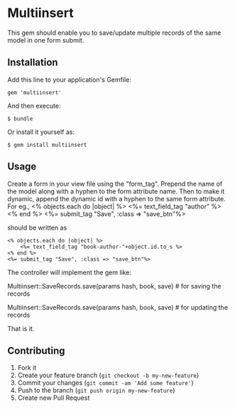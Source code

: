 # Multiinsert

This gem should enable you to save/update multiple records of the same model in one form submit.

## Installation

Add this line to your application's Gemfile:

    gem 'multiinsert'

And then execute:

    $ bundle

Or install it yourself as:

    $ gem install multiinsert

## Usage

Create a form in your view file using the "form_tag". 
Prepend the name of the model along with a hyphen to the form attribute name. 
Then to make it dynamic, append the dynamic id with a hyphen to the same form attribute. For eg., 
    <% objects.each do |object| %>
        <%= text_field_tag "author" %> 
    <% end %>
    <%= submit_tag "Save", :class => "save_btn"%>
    
should be written as   
    
    <% objects.each do |object| %>
        <%= text_field_tag "book-author-"+object.id.to_s %>
    <% end %>
    <%= submit_tag "Save", :class => "save_btn"%>
    
The controller will implement the gem like:

Multiinsert::SaveRecords.save(params hash, book, save) # for saving the records

Multiinsert::SaveRecords.save(params hash, book, save) # for updating the records

That is it.

## Contributing

1. Fork it
2. Create your feature branch (`git checkout -b my-new-feature`)
3. Commit your changes (`git commit -am 'Add some feature'`)
4. Push to the branch (`git push origin my-new-feature`)
5. Create new Pull Request

